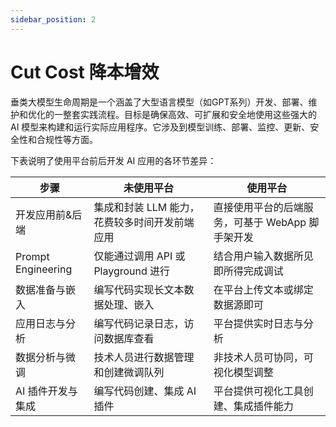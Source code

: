 ```yaml
---
sidebar_position: 2
---
```


# Cut Cost 降本增效

垂类大模型生命周期是一个涵盖了大型语言模型（如GPT系列）开发、部署、维护和优化的一整套实践流程。目标是确保高效、可扩展和安全地使用这些强大的 AI 模型来构建和运行实际应用程序。它涉及到模型训练、部署、监控、更新、安全性和合规性等方面。

下表说明了使用平台前后开发 AI 应用的各环节差异：

| 步骤 | 未使用平台 | 使用平台 |
| -------- | -------- | -------- |
| 开发应用前&后端   |  集成和封装 LLM 能力，花费较多时间开发前端应用  |  直接使用平台的后端服务，可基于 WebApp 脚手架开发  |
| Prompt Engineering   |  仅能通过调用 API 或 Playground 进行  |  结合用户输入数据所见即所得完成调试  |
| 数据准备与嵌入   |  编写代码实现长文本数据处理、嵌入  |  在平台上传文本或绑定数据源即可  |
| 应用日志与分析   |  编写代码记录日志，访问数据库查看  |  平台提供实时日志与分析  |
| 数据分析与微调   |  技术人员进行数据管理和创建微调队列  |  非技术人员可协同，可视化模型调整  |
| AI 插件开发与集成   |  编写代码创建、集成 AI 插件  |  平台提供可视化工具创建、集成插件能力  |